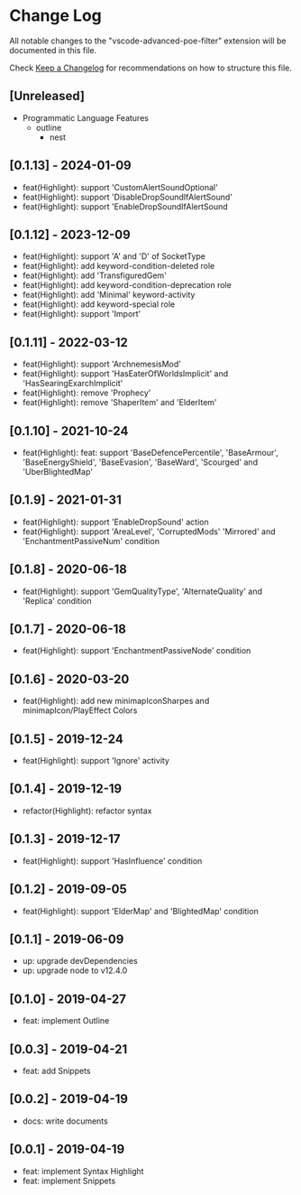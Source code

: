 # Change Log

All notable changes to the "vscode-advanced-poe-filter" extension will be documented in this file.

Check [Keep a Changelog](http://keepachangelog.com/) for recommendations on how to structure this file.

## [Unreleased]

- Programmatic Language Features
    - outline
        - nest

## [0.1.13] - 2024-01-09

- feat(Highlight): support 'CustomAlertSoundOptional'
- feat(Highlight): support 'DisableDropSoundIfAlertSound'
- feat(Highlight): support 'EnableDropSoundIfAlertSound

## [0.1.12] - 2023-12-09

- feat(Highlight): support 'A' and 'D' of SocketType
- feat(Highlight): add keyword-condition-deleted role
- feat(Highlight): add 'TransfiguredGem'
- feat(Highlight): add keyword-condition-deprecation role
- feat(Highlight): add 'Minimal' keyword-activity
- feat(Highlight): add keyword-special role
- feat(Highlight): support 'Import'

## [0.1.11] - 2022-03-12

- feat(Highlight): support 'ArchnemesisMod'
- feat(Highlight): support 'HasEaterOfWorldsImplicit' and 'HasSearingExarchImplicit'
- feat(Highlight): remove 'Prophecy'
- feat(Highlight): remove 'ShaperItem' and 'ElderItem'

## [0.1.10] - 2021-10-24

- feat(Highlight): feat: support 'BaseDefencePercentile', 'BaseArmour', 'BaseEnergyShield', 'BaseEvasion', 'BaseWard', 'Scourged' and 'UberBlightedMap'

## [0.1.9] - 2021-01-31

- feat(Highlight): support 'EnableDropSound' action
- feat(Highlight): support 'AreaLevel', 'CorruptedMods' 'Mirrored' and 'EnchantmentPassiveNum' condition

## [0.1.8] - 2020-06-18

- feat(Highlight): support 'GemQualityType', 'AlternateQuality' and 'Replica' condition

## [0.1.7] - 2020-06-18

- feat(Highlight): support 'EnchantmentPassiveNode' condition

## [0.1.6] - 2020-03-20

- feat(Highlight): add new minimapIconSharpes and minimapIcon/PlayEffect Colors

## [0.1.5] - 2019-12-24

- feat(Highlight): support 'Ignore' activity

## [0.1.4] - 2019-12-19

- refactor(Highlight): refactor syntax

## [0.1.3] - 2019-12-17

- feat(Highlight): support 'HasInfluence' condition

## [0.1.2] - 2019-09-05

- feat(Highlight): support 'ElderMap' and 'BlightedMap' condition

## [0.1.1] - 2019-06-09

- up: upgrade devDependencies
- up: upgrade node to v12.4.0

## [0.1.0] - 2019-04-27

- feat: implement Outline

## [0.0.3] - 2019-04-21

- feat: add Snippets

## [0.0.2] - 2019-04-19

- docs: write documents

## [0.0.1] - 2019-04-19

- feat: implement Syntax Highlight
- feat: implement Snippets
